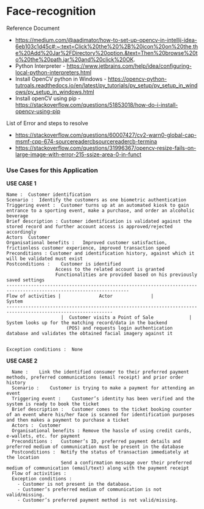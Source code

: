 # Face-recognition

Reference Document
  * https://medium.com/@aadimator/how-to-set-up-opencv-in-intellij-idea-6eb103c1d45c#:~:text=Click%20the%20%2B%20icon%20on%20the,the%20Add%20Jar%2FDirectory%20option.&text=Then%20browse%20to%20the%20path,jar%20and%20click%20OK.
  * Python Interpreter - https://www.jetbrains.com/help/idea/configuring-local-python-interpreters.html
  * Install OpenCV python in Windows - https://opencv-python-tutroals.readthedocs.io/en/latest/py_tutorials/py_setup/py_setup_in_windows/py_setup_in_windows.html
  * Install openCV using pip - https://stackoverflow.com/questions/51853018/how-do-i-install-opencv-using-pip
 
 
 List of Error and steps to resolve
  * https://stackoverflow.com/questions/60007427/cv2-warn0-global-cap-msmf-cpp-674-sourcereadercbsourcereadercb-termina
  * https://stackoverflow.com/questions/31996367/opencv-resize-fails-on-large-image-with-error-215-ssize-area-0-in-funct


### Use Cases for this Application


**USE CASE 1**
```
Name :	Customer identification
Scenario :	Identify the customers as one biometric authentication
Triggering event : 	Customer turns up at an automated kiosk to gain entrance to a sporting event, make a purchase, and order an alcoholic beverage
Brief description :	Customer identification is validated against the stored record and further account access is approved/rejected accordingly
Actors	Customer
Organisational benefits :	Improved customer satisfaction, frictionless customer experience, improved transaction speed
Preconditions :	Customer and identification history, against which it will be validated must exist
Postconditions :	Customer is identified
                  Access to the related account is granted
                  Functionalities are provided based on his previously saved settings
-------------------------------------------------------------------------------------------------------------------
Flow of activities |	          Actor              |                   	                  System
-------------------------------------------------------------------------------------------------------------
                    |  Customer visits a Point of Sale             |      System looks up for the matching record/data in the backend
                      (POS) and requests login authentication           database and validates the obtained facial imagery against it
                       

Exception conditions : 	None
```

**USE CASE 2**
```
  Name :	Link the identified consumer to their preferred payment methods, preferred communications (email receipt) and prior order history
  Scenario :	Customer is trying to make a payment for attending an event
  Triggering event :	Customer’s identity has been verified and the system is ready to book the ticket
  Brief description :	Customer comes to the ticket booking counter of an event where his/her face is scanned for identification purposes and then makes a payment to purchase a ticket
  Actors :	Customer
  Organisational benefits :	Remove the hassle of using credit cards, e-wallets, etc. for payment
  Preconditions :	Customer’s ID, preferred payment details and preferred medium of communication must be present in the database
  Postconditions :	Notify the status of transaction immediately at the location
                    Send a confirmation message over their preferred medium of communication (email/text) along with the payment receipt
  Flow of activities : 	 
  Exception conditions :	
    - Customer is not present in the database.
    - Customer’s preferred medium of communication is not valid/missing.
    - Customer’s preferred payment method is not valid/missing.
```
